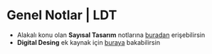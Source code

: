# Genel Notlar \| LDT

- Alakalı konu olan **Sayısal Tasarım** notlarına [buradan][Sayısal Tasarım - Ege Uni] erişebilirsin
- **Digital Desing** ek kaynak için [buraya][Digital Design - ITU] bakabilirsin

[Digital Design - ITU]: https://web.itu.edu.tr/~orssi/dersler/LD/Chap_01.pdf
[Sayısal Tasarım - Ege Uni]: http://tec.ege.edu.tr/dersler/say_tas_ders_notu.pdf
